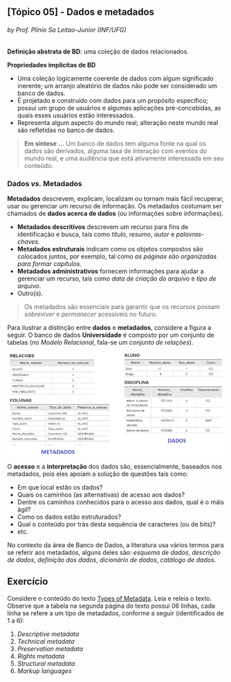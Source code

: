 ## [Tópico 05] - Dados e metadados
###### *by Prof. Plinio Sa Leitao-Junior (INF/UFG)*

**Definição abstrata de BD**: uma coleção de dados relacionados.

**Propriedades implícitas de BD**
- Uma coleção logicamente coerente de dados com algum significado inerente; um arranjo aleatório de dados não pode ser considerado um banco de dados.
- É projetado e construído com dados para um propósito específico; possui um grupo de usuários e algumas aplicações pré-concebidas, as quais esses usuários estão interessados.
- Representa algum aspecto do mundo real; alteração neste mundo real são refletidas no banco de dados.

> **Em síntese …** Um banco de dados tem alguma fonte na qual os dados são derivados, alguma taxa de interação com eventos do mundo real, e uma audiência que está ativamente interessada em seu conteúdo.

### Dados *vs.* Metadados

**Metadados** descrevem, explicam, localizam ou tornam mais fácil recuperar, usar ou gerenciar um recurso de informação. Os metadados costumam ser chamados de **dados acerca de dados** (ou informações sobre informações).
- **Metadados descritivos** descrevem um recurso para fins de identificação e busca, tais como *título*, *resumo*, *autor* e *palavras-chaves*.
- **Metadados estruturais** indicam como os objetos compostos são colocados juntos, por exemplo, tal como *as páginas são organizadas para formar capítulos*.
- **Metadados administrativos** fornecem informações para ajudar a gerenciar um recurso, tais como *data de criação do arquivo* e *tipo de arquivo*.
- Outro(s).

> Os metadados são essenciais para garantir que os recursos possam *sobreviver* e *permanecer* acessíveis no futuro. 

Para ilustrar a distinção entre **dados** e **metadados**, considere a figura a seguir. O banco de dados **Universidade** é composto por um conjunto de tabelas (no *Modelo Relacional*, fala-se um *conjunto de relações*).

<img src="../media/fig-metadados.jpg" width="700">

O **acesso** e a **interpretação** dos dados são, essencialmente, baseados nos metadados, pois eles apoiam a solução de questões tais como:
- Em que local estão os dados?
- Quais os caminhos (as alternativas) de acesso aos dados?
- Dentre os caminhos conhecidos para o acesso aos dados, qual é o máis ágil?
- Como os dados estão estruturados?
- Qual o conteúdo por trás desta sequência de caracteres (ou de bits)?
- etc.

No contexto da área de Banco de Dados, a literatura usa vários termos para se referir aos metadados, alguns deles são: *esquema de dados*, *descrição de dados*, *definição dos dados*, *dicionário de dados*, *catálogo de dados*.

## Exercício

Considere o conteúdo do texto [Types of Metadata](../media/types-of-metadata.pdf). Leia e releia o texto.<br>
Observe que a tabela na segunda página do texto possui 06 linhas, cada linha se refere a um tipo de metadados, conforme a seguir (identificados de 1 a 6):
1. _Descriptive metadata_
1. _Technical metadata_
1. _Preservation metadata_
1. _Rights metadata_
1. _Structural metadata_
1. _Markup languages_
